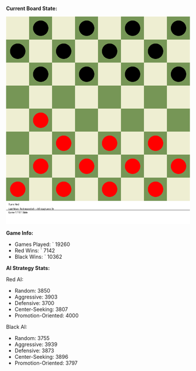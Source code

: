 
**Current Board State:**  
<!-- START_GIF -->
![Checkers Game](./checkers_game.gif)
<!-- END_GIF -->

**Game Info:**  
- Games Played: `<!-- GAMES_PLAYED --> 19260
- Red Wins: `<!-- RED_WINS --> 7142
- Black Wins: `<!-- BLACK_WINS --> 10362

<!-- AI_STATS -->
**AI Strategy Stats:**

Red AI:
- Random: 3850
- Aggressive: 3903
- Defensive: 3700
- Center-Seeking: 3807
- Promotion-Oriented: 4000

Black AI:
- Random: 3755
- Aggressive: 3939
- Defensive: 3873
- Center-Seeking: 3896
- Promotion-Oriented: 3797
